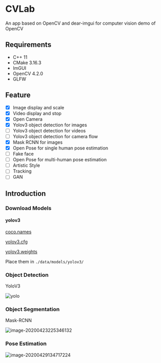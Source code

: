# CVLab

An app based on OpenCV and dear-imgui for computer vision demo of OpenCV

## Requirements

* C++ 11
* CMake 3.16.3  
* ImGUI
* OpenCV 4.2.0
* GLFW

## Feature


- [x] Image  display and scale
- [x] Video display and stop
- [x] Open Camera
- [x] Yolov3 object detection for images
- [ ] Yolov3 object detection for videos
- [ ] Yolov3 object detection for camera flow
- [x] Mask RCNN for images
- [x] Open Pose for single human pose estimation
- [ ] Fake face
- [ ] Open Pose for multi-human pose estimation
- [ ] Artistic Style
- [ ] Tracking
- [ ] GAN

## Introduction

### Download Models

#### yolov3

[coco.names](https://raw.githubusercontent.com/pjreddie/darknet/master/data/coco.names)

[yolov3.cfg](https://github.com/pjreddie/darknet/blob/master/cfg/yolov3.cfg?raw=true)

[yolov3.weights](https://pjreddie.com/media/files/yolov3.weights)

Place them in  `./data/models/yolov3/`

### Object Detection

YoloV3

![yolo](http://home.ustc.edu.cn/~chaf/image/yolo.png)

### Object Segmentation

Mask-RCNN

![image-20200423225346132](http://home.ustc.edu.cn/~chaf/image/mask.png)

### Pose Estimation

![image-20200429134717224](http://home.ustc.edu.cn/~chaf/image/pose.png)